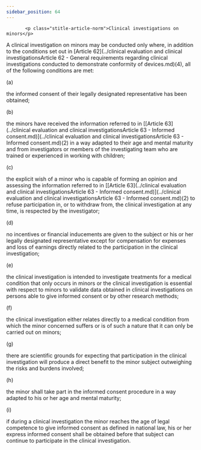 ```yaml
---
sidebar_position: 64
---
```

           <p class="stitle-article-norm">Clinical investigations on minors</p>
   <p class="norm">A clinical investigation on minors may be conducted 
only where, in addition to the conditions set out in [Article&nbsp;62](../clinical evaluation and clinical investigationsArticle 62 - General requirements regarding clinical investigations conducted to demonstrate conformity of devices.md)(4),
 all of the following conditions are met:</p>
   <div class="grid-container grid-list">
      <div class="list grid-list-column-1">
         <span>(a)&nbsp;</span>
      </div>
      <div class="grid-list-column-2">
         <p class="norm">the informed consent of their legally designated representative has been obtained;</p>
      </div>
   </div>
   <div class="grid-container grid-list">
      <div class="list grid-list-column-1">
         <span>(b)&nbsp;</span>
      </div>
      <div class="grid-list-column-2">
         <p class="norm">the minors have received the information 
referred to in [[Article&nbsp;63](../clinical evaluation and clinical investigationsArticle 63 - Informed consent.md)](../clinical evaluation and clinical investigationsArticle 63 - Informed consent.md)(2) in a way adapted to their age and 
mental maturity and from investigators or members of the investigating 
team who are trained or experienced in working with children;</p>
      </div>
   </div>
   <div class="grid-container grid-list">
      <div class="list grid-list-column-1">
         <span>(c)&nbsp;</span>
      </div>
      <div class="grid-list-column-2">
         <p class="norm">the explicit wish of a minor who is capable of 
forming an opinion and assessing the information referred to in 
[[Article&nbsp;63](../clinical evaluation and clinical investigationsArticle 63 - Informed consent.md)](../clinical evaluation and clinical investigationsArticle 63 - Informed consent.md)(2) to refuse participation in, or to withdraw from, the 
clinical investigation at any time, is respected by the investigator;</p>
      </div>
   </div>
   <div class="grid-container grid-list">
      <div class="list grid-list-column-1">
         <span>(d)&nbsp;</span>
      </div>
      <div class="grid-list-column-2">
         <p class="norm">no incentives or financial inducements are 
given to the subject or his or her legally designated representative 
except for compensation for expenses and loss of earnings directly 
related to the participation in the clinical investigation;</p>
      </div>
   </div>
   <div class="grid-container grid-list">
      <div class="list grid-list-column-1">
         <span>(e)&nbsp;</span>
      </div>
      <div class="grid-list-column-2">
         <p class="norm">the clinical investigation is intended to 
investigate treatments for a medical condition that only occurs in 
minors or the clinical investigation is essential with respect to minors
 to validate data obtained in clinical investigations on persons able to
 give informed consent or by other research methods;</p>
      </div>
   </div>
   <div class="grid-container grid-list">
      <div class="list grid-list-column-1">
         <span>(f)&nbsp;</span>
      </div>
      <div class="grid-list-column-2">
         <p class="norm">the clinical investigation either relates 
directly to a medical condition from which the minor concerned suffers 
or is of such a nature that it can only be carried out on minors;</p>
      </div>
   </div>
   <div class="grid-container grid-list">
      <div class="list grid-list-column-1">
         <span>(g)&nbsp;</span>
      </div>
      <div class="grid-list-column-2">
         <p class="norm">there are scientific grounds for expecting that
 participation in the clinical investigation will produce a direct 
benefit to the minor subject outweighing the risks and burdens involved;</p>
      </div>
   </div>
   <div class="grid-container grid-list">
      <div class="list grid-list-column-1">
         <span>(h)&nbsp;</span>
      </div>
      <div class="grid-list-column-2">
         <p class="norm">the minor shall take part in the informed consent procedure in a way adapted to his or her age and mental maturity;</p>
      </div>
   </div>
   <div class="grid-container grid-list">
      <div class="list grid-list-column-1">
         <span>(i)&nbsp;</span>
      </div>
      <div class="grid-list-column-2">
         <p class="norm">if during a clinical investigation the minor 
reaches the age of legal competence to give informed consent as defined 
in national law, his or her express informed consent shall be obtained 
before that subject can continue to participate in the clinical 
investigation.</p>
      </div>
   </div>
